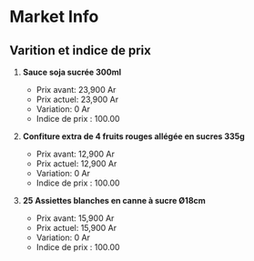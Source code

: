 # Market Info

## Varition et indice de prix

1. **Sauce soja sucrée 300ml**
   - Prix avant: 23,900 Ar
   - Prix actuel: 23,900 Ar
   - Variation: 0 Ar
   - Indice de prix : 100.00

2. **Confiture extra de 4 fruits rouges allégée en sucres 335g**
   - Prix avant: 12,900 Ar
   - Prix actuel: 12,900 Ar
   - Variation: 0 Ar
   - Indice de prix : 100.00

3. **25 Assiettes blanches en canne à sucre Ø18cm**
   - Prix avant: 15,900 Ar
   - Prix actuel: 15,900 Ar
   - Variation: 0 Ar
   - Indice de prix : 100.00

